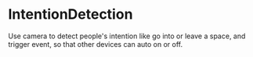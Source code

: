 # IntentionDetection
Use camera to detect people's intention like go into or leave a space, and trigger event, so that other devices can auto on or off.
